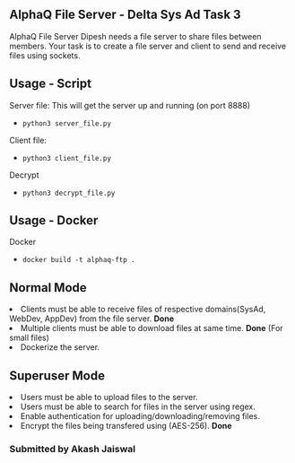 ## AlphaQ File Server - Delta Sys Ad Task 3

AlphaQ File Server
Dipesh needs a file server to share files between members. Your task is to create a file server and client to send and receive files using sockets.

## Usage - Script

Server file: This will get the server up and running (on port 8888)

*     python3 server_file.py

Client file:

*     python3 client_file.py

Decrypt

*     python3 decrypt_file.py

## Usage - Docker

Docker

*     docker build -t alphaq-ftp .

## Normal Mode
<li>Clients must be able to receive files of respective domains(SysAd, WebDev, AppDev) from the file server. <b>Done</b>
<li>Multiple clients must be able to download files at same time. <b>Done</b>  (For small files)
<li>Dockerize the server.
  
## Superuser Mode
<li>Users must be able to upload files to the server.
<li>Users must be able to search for files in the server using regex.
<li>Enable authentication for uploading/downloading/removing files.
<li>Encrypt the files being transfered using (AES-256). <b>Done</b>
  
### Submitted by Akash Jaiswal
